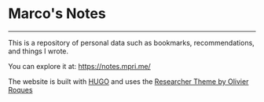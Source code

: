 # Marco's Notes

---

This is a repository of personal data such as bookmarks, recommendations, and things I wrote.

You can explore it at: https://notes.mpri.me/

The website is built with [HUGO](https://gohugo.io/) and uses the [Researcher Theme by Olivier Roques](https://github.com/ojroques/hugo-researcher)
